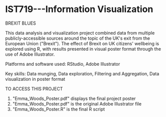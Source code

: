 # IST719---Information Visualization
BREXIT BLUES

This data analysis and visualization project combined data from multiple publicly-accessible sources around the topic of the UK's exit from the European Union ("Brexit"). The effect of Brexit on UK citizens' wellbeing is explored using R, with results presented in visual poster format through the use of Adobe Illustrator.

Platforms and software used: RStudio, Adobe Illustrator

Key skills: Data munging, Data exploration, Filtering and Aggregation, Data visualization in poster format

TO ACCESS THIS PROJECT 
1) "Emma_Woods_Poster.pdf" displays the final project poster 
2) "Emma_Woods_Poster.pdf" is the original Adobe Illustrator file 
3) "Emma_Woods_Poster.R" is the final R script
